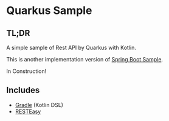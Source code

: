 # Quarkus Sample

## TL;DR

A simple sample of Rest API by Quarkus with Kotlin.

This is another implementation version of [Spring Boot Sample](https://github.com/retheviper/springbootsample).

In Construction!

## Includes

- [Gradle](https://gradle.org) (Kotlin DSL)
- [RESTEasy](https://resteasy.github.io/)